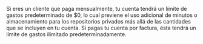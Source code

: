Si eres un cliente que paga mensualmente, tu cuenta tendrá un límite de gastos predeterminado de $0, lo cual previene el uso adicional de minutos o almacenamiento para los repositorios privados más allá de las cantidades que se incluyen en tu cuenta. Si pagas tu cuenta por factura, ésta tendrá un límite de gastos ilimitado predeterminadamente.
